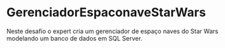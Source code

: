# GerenciadorEspaconaveStarWars
Neste desafio o expert cria um gerenciador de espaço naves do Star Wars modelando um banco de dados em SQL Server.
